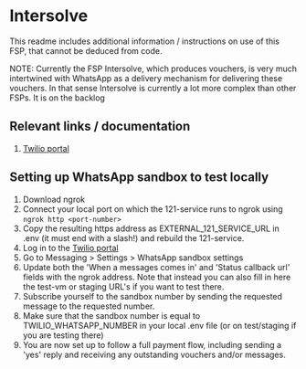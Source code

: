 # Intersolve

This readme includes additional information / instructions on use of this FSP, that cannot be deduced from code.

NOTE: Currently the FSP Intersolve, which produces vouchers, is very much intertwined with WhatsApp as a delivery mechanism for delivering these vouchers. In that sense Intersolve is currently a lot more complex than other FSPs. It is on the backlog

## Relevant links / documentation

1. [Twilio portal](https://www.twilio.com/login)

## Setting up WhatsApp sandbox to test locally

1. Download ngrok
2. Connect your local port on which the 121-service runs to ngrok using `ngrok http <port-number>`
3. Copy the resulting https address as EXTERNAL_121_SERVICE_URL in .env (it must end with a slash!) and rebuild the 121-service.
4. Log in to the [Twilio portal](https://www.twilio.com/login)
5. Go to Messaging > Settings > WhatsApp sandbox settings
6. Update both the 'When a messages comes in' and 'Status callback url' fields with the ngrok address. Note that instead you can also fill in here the test-vm or staging URL's if you want to test there.
7. Subscribe yourself to the sandbox number by sending the requested message to the requested number.
8. Make sure that the sandbox number is equal to TWILIO_WHATSAPP_NUMBER in your local .env file (or on test/staging if you are testing there)
9. You are now set up to follow a full payment flow, including sending a 'yes' reply and receiving any outstanding vouchers and/or messages.
